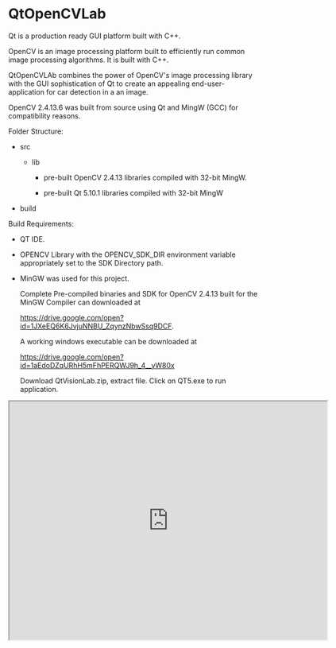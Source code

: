 # QtOpenCVLab
Qt is a production ready GUI platform built with C++.


OpenCV is an image processing platform built to efficiently run common image processing algorithms. It is built with C++.



QtOpenCVLAb combines the power of OpenCV's image processing library with the GUI sophistication of Qt to create an appealing end-user-application for car detection in a an image.


OpenCV 2.4.13.6 was built from source using Qt and MingW (GCC) for compatibility reasons.




  Folder Structure:
   - src 
  
     - lib

       - pre-built OpenCV 2.4.13 libraries compiled with 32-bit MingW.

       - pre-built Qt 5.10.1 libraries compiled with 32-bit MingW

   - build



  Build Requirements:
   - QT IDE.
   
   - OPENCV Library with the OPENCV_SDK_DIR environment variable appropriately set to the SDK Directory path.
   
   - MinGW was used for this project.
     
     Complete Pre-compiled binaries and SDK for OpenCV 2.4.13 built  for the MinGW Compiler can downloaded at 
     
     
     https://drive.google.com/open?id=1JXeEQ6K6JvjuNNBU_ZqynzNbwSsq9DCF.
     
     
     A working windows executable can be downloaded at 
     
     https://drive.google.com/open?id=1aEdoDZqURhH5mFhPERQWJ9h_4__yW80x
     
     
     Download QtVisionLab.zip, extract file. Click on QT5.exe to run application.
     
  <iframe src="https://drive.google.com/file/d/1II-5h8cdBtf6MAjJKeyVk5nxUEWvs6jy/preview" width="640" height="480"></iframe>
